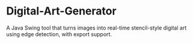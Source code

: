 # Digital-Art-Generator
A Java Swing tool that turns images into real-time stencil-style digital art using edge detection, with export support.
